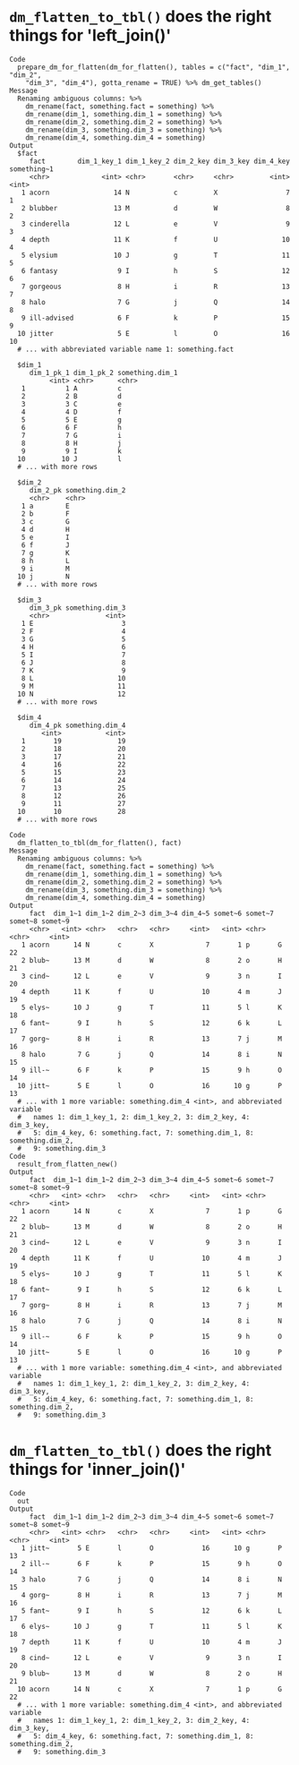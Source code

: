 # `dm_flatten_to_tbl()` does the right things for 'left_join()'

    Code
      prepare_dm_for_flatten(dm_for_flatten(), tables = c("fact", "dim_1", "dim_2",
        "dim_3", "dim_4"), gotta_rename = TRUE) %>% dm_get_tables()
    Message
      Renaming ambiguous columns: %>%
        dm_rename(fact, something.fact = something) %>%
        dm_rename(dim_1, something.dim_1 = something) %>%
        dm_rename(dim_2, something.dim_2 = something) %>%
        dm_rename(dim_3, something.dim_3 = something) %>%
        dm_rename(dim_4, something.dim_4 = something)
    Output
      $fact
         fact        dim_1_key_1 dim_1_key_2 dim_2_key dim_3_key dim_4_key something~1
         <chr>             <int> <chr>       <chr>     <chr>         <int>       <int>
       1 acorn                14 N           c         X                 7           1
       2 blubber              13 M           d         W                 8           2
       3 cinderella           12 L           e         V                 9           3
       4 depth                11 K           f         U                10           4
       5 elysium              10 J           g         T                11           5
       6 fantasy               9 I           h         S                12           6
       7 gorgeous              8 H           i         R                13           7
       8 halo                  7 G           j         Q                14           8
       9 ill-advised           6 F           k         P                15           9
      10 jitter                5 E           l         O                16          10
      # ... with abbreviated variable name 1: something.fact
      
      $dim_1
         dim_1_pk_1 dim_1_pk_2 something.dim_1
              <int> <chr>      <chr>          
       1          1 A          c              
       2          2 B          d              
       3          3 C          e              
       4          4 D          f              
       5          5 E          g              
       6          6 F          h              
       7          7 G          i              
       8          8 H          j              
       9          9 I          k              
      10         10 J          l              
      # ... with more rows
      
      $dim_2
         dim_2_pk something.dim_2
         <chr>    <chr>          
       1 a        E              
       2 b        F              
       3 c        G              
       4 d        H              
       5 e        I              
       6 f        J              
       7 g        K              
       8 h        L              
       9 i        M              
      10 j        N              
      # ... with more rows
      
      $dim_3
         dim_3_pk something.dim_3
         <chr>              <int>
       1 E                      3
       2 F                      4
       3 G                      5
       4 H                      6
       5 I                      7
       6 J                      8
       7 K                      9
       8 L                     10
       9 M                     11
      10 N                     12
      # ... with more rows
      
      $dim_4
         dim_4_pk something.dim_4
            <int>           <int>
       1       19              19
       2       18              20
       3       17              21
       4       16              22
       5       15              23
       6       14              24
       7       13              25
       8       12              26
       9       11              27
      10       10              28
      # ... with more rows
      
    Code
      dm_flatten_to_tbl(dm_for_flatten(), fact)
    Message
      Renaming ambiguous columns: %>%
        dm_rename(fact, something.fact = something) %>%
        dm_rename(dim_1, something.dim_1 = something) %>%
        dm_rename(dim_2, something.dim_2 = something) %>%
        dm_rename(dim_3, something.dim_3 = something) %>%
        dm_rename(dim_4, something.dim_4 = something)
    Output
         fact  dim_1~1 dim_1~2 dim_2~3 dim_3~4 dim_4~5 somet~6 somet~7 somet~8 somet~9
         <chr>   <int> <chr>   <chr>   <chr>     <int>   <int> <chr>   <chr>     <int>
       1 acorn      14 N       c       X             7       1 p       G            22
       2 blub~      13 M       d       W             8       2 o       H            21
       3 cind~      12 L       e       V             9       3 n       I            20
       4 depth      11 K       f       U            10       4 m       J            19
       5 elys~      10 J       g       T            11       5 l       K            18
       6 fant~       9 I       h       S            12       6 k       L            17
       7 gorg~       8 H       i       R            13       7 j       M            16
       8 halo        7 G       j       Q            14       8 i       N            15
       9 ill-~       6 F       k       P            15       9 h       O            14
      10 jitt~       5 E       l       O            16      10 g       P            13
      # ... with 1 more variable: something.dim_4 <int>, and abbreviated variable
      #   names 1: dim_1_key_1, 2: dim_1_key_2, 3: dim_2_key, 4: dim_3_key,
      #   5: dim_4_key, 6: something.fact, 7: something.dim_1, 8: something.dim_2,
      #   9: something.dim_3
    Code
      result_from_flatten_new()
    Output
         fact  dim_1~1 dim_1~2 dim_2~3 dim_3~4 dim_4~5 somet~6 somet~7 somet~8 somet~9
         <chr>   <int> <chr>   <chr>   <chr>     <int>   <int> <chr>   <chr>     <int>
       1 acorn      14 N       c       X             7       1 p       G            22
       2 blub~      13 M       d       W             8       2 o       H            21
       3 cind~      12 L       e       V             9       3 n       I            20
       4 depth      11 K       f       U            10       4 m       J            19
       5 elys~      10 J       g       T            11       5 l       K            18
       6 fant~       9 I       h       S            12       6 k       L            17
       7 gorg~       8 H       i       R            13       7 j       M            16
       8 halo        7 G       j       Q            14       8 i       N            15
       9 ill-~       6 F       k       P            15       9 h       O            14
      10 jitt~       5 E       l       O            16      10 g       P            13
      # ... with 1 more variable: something.dim_4 <int>, and abbreviated variable
      #   names 1: dim_1_key_1, 2: dim_1_key_2, 3: dim_2_key, 4: dim_3_key,
      #   5: dim_4_key, 6: something.fact, 7: something.dim_1, 8: something.dim_2,
      #   9: something.dim_3

# `dm_flatten_to_tbl()` does the right things for 'inner_join()'

    Code
      out
    Output
         fact  dim_1~1 dim_1~2 dim_2~3 dim_3~4 dim_4~5 somet~6 somet~7 somet~8 somet~9
         <chr>   <int> <chr>   <chr>   <chr>     <int>   <int> <chr>   <chr>     <int>
       1 jitt~       5 E       l       O            16      10 g       P            13
       2 ill-~       6 F       k       P            15       9 h       O            14
       3 halo        7 G       j       Q            14       8 i       N            15
       4 gorg~       8 H       i       R            13       7 j       M            16
       5 fant~       9 I       h       S            12       6 k       L            17
       6 elys~      10 J       g       T            11       5 l       K            18
       7 depth      11 K       f       U            10       4 m       J            19
       8 cind~      12 L       e       V             9       3 n       I            20
       9 blub~      13 M       d       W             8       2 o       H            21
      10 acorn      14 N       c       X             7       1 p       G            22
      # ... with 1 more variable: something.dim_4 <int>, and abbreviated variable
      #   names 1: dim_1_key_1, 2: dim_1_key_2, 3: dim_2_key, 4: dim_3_key,
      #   5: dim_4_key, 6: something.fact, 7: something.dim_1, 8: something.dim_2,
      #   9: something.dim_3

